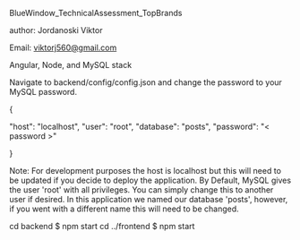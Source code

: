 BlueWindow_TechnicalAssessment_TopBrands

author: Jordanoski Viktor

Email: viktorj560@gmail.com

Angular, Node, and MySQL stack


Navigate to backend/config/config.json and change the password to your MySQL password.

{

  "host": "localhost",
  "user": "root",
  "database": "posts",
  "password": "< password >"

}


Note: For development purposes the host is localhost but this will need to be updated if you decide to deploy the application. By Default, MySQL gives the user 'root' with all privileges. You can simply change this to another user if desired. In this application we named our database 'posts', however, if you went with a different name this will need to be changed.

cd backend
$ npm start
cd ../frontend
$ npm start


